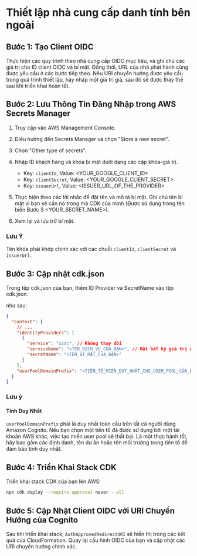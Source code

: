 # Thiết lập nhà cung cấp danh tính bên ngoài

## Bước 1: Tạo Client OIDC

Thực hiện các quy trình theo nhà cung cấp OIDC mục tiêu, và ghi chú các giá trị cho ID client OIDC và bí mật. Đồng thời, URL của nhà phát hành cũng được yêu cầu ở các bước tiếp theo. Nếu URI chuyển hướng được yêu cầu trong quá trình thiết lập, hãy nhập một giá trị giả, sau đó sẽ được thay thế sau khi triển khai hoàn tất.

## Bước 2: Lưu Thông Tin Đăng Nhập trong AWS Secrets Manager

1. Truy cập vào AWS Management Console.
2. Điều hướng đến Secrets Manager và chọn "Store a new secret".
3. Chọn "Other type of secrets".
4. Nhập ID khách hàng và khóa bí mật dưới dạng các cặp khóa-giá trị.

   - Key: `clientId`, Value: <YOUR_GOOGLE_CLIENT_ID>
   - Key: `clientSecret`, Value: <YOUR_GOOGLE_CLIENT_SECRET>
   - Key: `issuerUrl`, Value: <ISSUER_URL_OF_THE_PROVIDER>

5. Thực hiện theo các lời nhắc để đặt tên và mô tả bí mật. Ghi chú tên bí mật vì bạn sẽ cần nó trong mã CDK của mình (Được sử dụng trong tên biến Bước 3 <YOUR_SECRET_NAME>).
6. Xem lại và lưu trữ bí mật.

### Lưu Ý

Tên khóa phải khớp chính xác với các chuỗi `clientId`, `clientSecret` và `issuerUrl`.

## Bước 3: Cập nhật cdk.json

Trong tệp cdk.json của bạn, thêm ID Provider và SecretName vào tệp cdk.json.

như sau:

```json
{
  "context": {
    // ...
    "identityProviders": [
      {
        "service": "oidc", // Không thay đổi
        "serviceName": "<TÊN_DỊCH_VỤ_CỦA_BẠN>", // Đặt bất kỳ giá trị nào bạn thích
        "secretName": "<TÊN_BÍ_MẬT_CỦA_BẠN>"
      }
    ],
    "userPoolDomainPrefix": "<TIỀN_TỐ_MIỀN_DUY_NHẤT_CHO_USER_POOL_CỦA_BẠN>"
  }
}
```

### Lưu ý

#### Tính Duy Nhất

`userPoolDomainPrefix` phải là duy nhất toàn cầu trên tất cả người dùng Amazon Cognito. Nếu bạn chọn một tiền tố đã được sử dụng bởi một tài khoản AWS khác, việc tạo miền user pool sẽ thất bại. Là một thực hành tốt, hãy bao gồm các định danh, tên dự án hoặc tên môi trường trong tiền tố để đảm bảo tính duy nhất.

## Bước 4: Triển Khai Stack CDK

Triển khai stack CDK của bạn lên AWS:

```sh
npx cdk deploy --require-approval never --all
```

## Bước 5: Cập Nhật Client OIDC với URI Chuyển Hướng của Cognito

Sau khi triển khai stack, `AuthApprovedRedirectURI` sẽ hiển thị trong các kết quả của CloudFormation. Quay lại cấu hình OIDC của bạn và cập nhật các URI chuyển hướng chính xác.